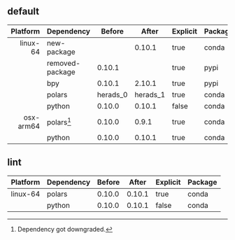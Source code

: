 ## default

| Platform | Dependency | Before | After | Explicit | Package |
| -: | - | - | - | - | - |
| linux-64 |new-package||0.10.1|true|conda|
||removed-package|0.10.1||true|pypi|
||bpy|0.10.1|2.10.1|true|pypi|
||polars|herads_0|herads_1|true|conda|
||python|0.10.0|0.10.1|false|conda|
| osx-arm64 |polars[^2]|0.10.0|0.9.1|true|conda|
||python|0.10.0|0.10.1|true|conda|

## lint

| Platform | Dependency | Before | After | Explicit | Package |
| -: | - | - | - | - | - |
| linux-64 |polars|0.10.0|0.10.1|true|conda|
||python|0.10.0|0.10.1|false|conda|

[^1]: *Cursive* means explicit dependency.
[^2]: Dependency got downgraded.
